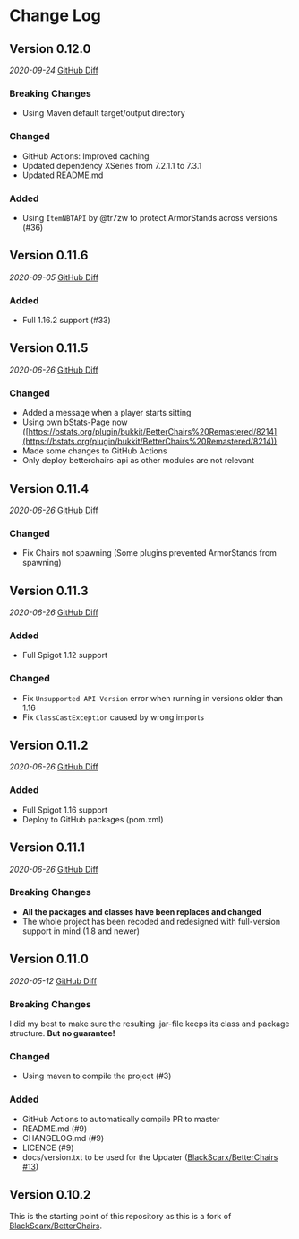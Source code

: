# Change Log

<!-- Template
## 'Version major.minor.patch' or 'Unreleased'
_yyyy-mm-dd_ [GitHub Diff](https://github.com/Sprax2013/BetterChairs/compare/prev-tag-name...curr-tag-name)

### Breaking Changes
### Changed
### Added
* Line 1
* Line 2
-->

## Version 0.12.0
_2020-09-24_ [GitHub Diff](https://github.com/Sprax2013/BetterChairs/compare/v0.11.6...v0.12.0)

### Breaking Changes
* Using Maven default target/output directory

### Changed
* GitHub Actions: Improved caching
* Updated dependency XSeries from 7.2.1.1 to 7.3.1
* Updated README.md

### Added
* Using `ItemNBTAPI` by @tr7zw to protect ArmorStands across versions (#36)


## Version 0.11.6
_2020-09-05_ [GitHub Diff](https://github.com/Sprax2013/BetterChairs/compare/v0.11.5...v0.11.6)

### Added
* Full 1.16.2 support (#33)


## Version 0.11.5
_2020-06-26_ [GitHub Diff](https://github.com/Sprax2013/BetterChairs/compare/v0.11.4...v0.11.5)

### Changed
* Added a message when a player starts sitting
* Using own bStats-Page now
  ([https://bstats.org/plugin/bukkit/BetterChairs%20Remastered/8214](https://bstats.org/plugin/bukkit/BetterChairs%20Remastered/8214))
* Made some changes to GitHub Actions
* Only deploy betterchairs-api as other modules are not relevant


## Version 0.11.4
_2020-06-26_ [GitHub Diff](https://github.com/Sprax2013/BetterChairs/compare/v0.11.3...v0.11.4)

### Changed
* Fix Chairs not spawning (Some plugins prevented ArmorStands from spawning)


## Version 0.11.3
_2020-06-26_ [GitHub Diff](https://github.com/Sprax2013/BetterChairs/compare/v0.11.2...v0.11.3)

### Added
* Full Spigot 1.12 support

### Changed
* Fix `Unsupported API Version` error when running in versions older than 1.16
* Fix `ClassCastException` caused by wrong imports


## Version 0.11.2
_2020-06-26_ [GitHub Diff](https://github.com/Sprax2013/BetterChairs/compare/v0.11.1...v0.11.2)

### Added
* Full Spigot 1.16 support
* Deploy to GitHub packages (pom.xml)


## Version 0.11.1
_2020-06-26_ [GitHub Diff](https://github.com/Sprax2013/BetterChairs/compare/v0.11.0...v0.11.1)

### Breaking Changes
* **All the packages and classes have been replaces and changed**
* The whole project has been recoded and redesigned with full-version support in mind (1.8 and newer)


## Version 0.11.0
_2020-05-12_ [GitHub Diff](https://github.com/Sprax2013/BetterChairs/compare/v0.10.2...v0.11.0)

### Breaking Changes
I did my best to make sure the resulting .jar-file keeps its class and package structure.
**But no guarantee!**

### Changed
* Using maven to compile the project (#3)

### Added
* GitHub Actions to automatically compile PR to master
* README.md (#9)
* CHANGELOG.md (#9)
* LICENCE (#9)
* docs/version.txt to be used for the Updater ([BlackScarx/BetterChairs #13](https://github.com/BlackScarx/BetterChairs/pull/13))


## Version 0.10.2
This is the starting point of this repository as this is a fork of [BlackScarx/BetterChairs](https://github.com/BlackScarx/BetterChairs).